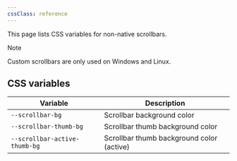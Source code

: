 ```yaml
---
cssClass: reference
---
```


This page lists CSS variables for non-native scrollbars.

> [!note]
> Custom scrollbars are only used on Windows and Linux.

## CSS variables

| Variable                      | Description                               |
| ----------------------------- | ----------------------------------------- |
| `--scrollbar-bg`              | Scrollbar background color                |
| `--scrollbar-thumb-bg`        | Scrollbar thumb background color          |
| `--scrollbar-active-thumb-bg` | Scrollbar thumb background color (active) |
